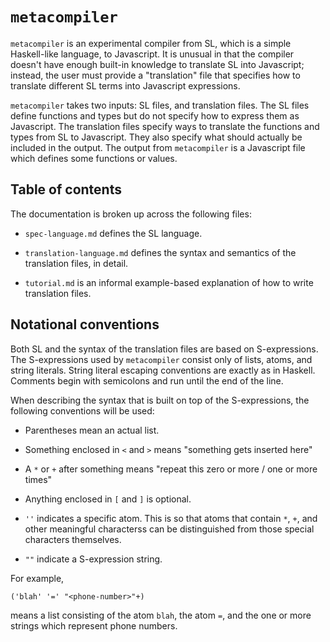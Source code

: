 # `metacompiler`

`metacompiler` is an experimental compiler from SL, which is a simple Haskell-like language, to Javascript. It is unusual in that the compiler doesn't have enough built-in knowledge to translate SL into Javascript; instead, the user must provide a "translation" file that specifies how to translate different SL terms into Javascript expressions.

`metacompiler` takes two inputs: SL files, and translation files. The SL files define functions and types but do not specify how to express them as Javascript. The translation files specify ways to translate the functions and types from SL to Javascript. They also specify what should actually be included in the output. The output from `metacompiler` is a Javascript file which defines some functions or values.

## Table of contents

The documentation is broken up across the following files:

 *  `spec-language.md` defines the SL language.

 *  `translation-language.md` defines the syntax and semantics of the translation files, in detail.

 *  `tutorial.md` is an informal example-based explanation of how to write translation files.

## Notational conventions

Both SL and the syntax of the translation files are based on S-expressions. The S-expressions used by `metacompiler` consist only of lists, atoms, and string literals. String literal escaping conventions are exactly as in Haskell. Comments begin with semicolons and run until the end of the line.

When describing the syntax that is built on top of the S-expressions, the following conventions will be used:

 *  Parentheses mean an actual list.

 *  Something enclosed in `<` and `>` means "something gets inserted here"

 *  A `*` or `+` after something means "repeat this zero or more / one or more times"

 *  Anything enclosed in `[` and `]` is optional.

 *  `''` indicates a specific atom. This is so that atoms that contain `*`, `+`, and other meaningful characterss can be distinguished from those special characters themselves.

 *  `""` indicate a S-expression string.

For example,

```
('blah' '=' "<phone-number>"+)
```

means a list consisting of the atom `blah`, the atom `=`, and the one or more strings which represent phone numbers.
